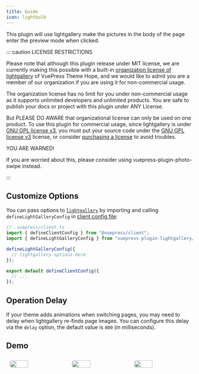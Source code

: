 ```yaml
---
title: Guide
icon: lightbulb
---
```


This plugin will use lightgallery make the pictures in the body of the page enter the preview mode when clicked.

<!-- more -->

::: caution LICENSE RESTRICTIONS

Please note that although this plugin release under MIT license, we are currently making this possible with a built-in [organization license of lightgallery](https://www.lightgalleryjs.com/license/) of VuePress Theme Hope, and we would like to admit you are a member of our organization if you are using it for non-commercial usage.

The organization license has no limit for you under non-commercial usage as it supports unlimited developers and unlimited products. You are safe to publish your docs or project with this plugin under ANY License.

But PLEASE DO AWARE that organizational license can only be used on one product. To use this plugin for commercial usage, since lightgallery is under [GNU GPL license v3](https://www.gnu.org/licenses/gpl-3.0.html), you must put your source code under the [GNU GPL license v3](https://www.gnu.org/licenses/gpl-3.0.html) license, or consider [purchasing a license](https://www.lightgalleryjs.com/license/) to avoid troubles.

YOU ARE WARNED!

If you are worried about this, please consider using <ProjectLink name="photo-swipe">vuepress-plugin-photo-swipe</ProjectLink> instead.

:::

## Customize Options

You can pass options to [`lightgallery`](https://www.lightgalleryjs.com/) by importing and calling `defineLightGalleryConfig` in [client config file][client-config]:

```ts
// .vuepress/client.ts
import { defineClientConfig } from "@vuepress/client";
import { defineLightGalleryConfig } from "vuepress-plugin-lightgallery/client";

defineLightGalleryConfig({
  // lightgallery options here
});

export default defineClientConfig({
  // ...
});
```

## Operation Delay

If your theme adds animations when switching pages, you may need to delay when lightgallery re-finds page images. You can configure this delay via the `delay` option, the default value is `800` (in milliseconds).

## Demo

<!-- markdownlint-disable -->

<div class="image-preview">
  <img src="//theme-hope-assets.vuejs.press/files/img/1.jpg" />
  <img src="//theme-hope-assets.vuejs.press/files/img/2.jpg" />
  <img src="//theme-hope-assets.vuejs.press/files/img/3.jpg" />
</div>

<style>
  .image-preview {
    display: flex;
    justify-content: space-evenly;
    align-items: center;
    flex-wrap: wrap;
  }

  .image-preview > img {
     box-sizing: border-box;
     width: 33.3% !important;
     padding: 9px;
     border-radius: 16px;
  }

  @media (max-width: 719px){
    .image-preview > img {
      width: 50% !important;
    }
  }

  @media (max-width: 419px){
    .image-preview > img {
      width: 100% !important;
    }
  }
</style>

<!-- markdownlint-restore -->

[client-config]: https://vuejs.press/guide/configuration.html#client-config-file
